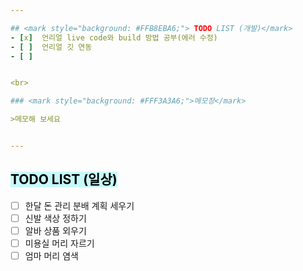 ```yaml
---  

## <mark style="background: #FFB8EBA6;"> TODO LIST (개발)</mark>
- [x]  언리얼 live code와 build 방법 공부(에러 수정)
- [ ]  언리얼 깃 연동
- [ ]  


<br>

### <mark style="background: #FFF3A3A6;">메모장</mark>

>메모해 보세요


---
```


## <mark style="background: #ABF7F7A6;">TODO LIST (일상)</mark>

- [ ]  한달 돈 관리 분배 계획 세우기
- [ ]  신발 색상 정하기
- [ ]  알바 상품 외우기
- [ ]  미용실 머리 자르기
- [ ]  엄마 머리 염색
